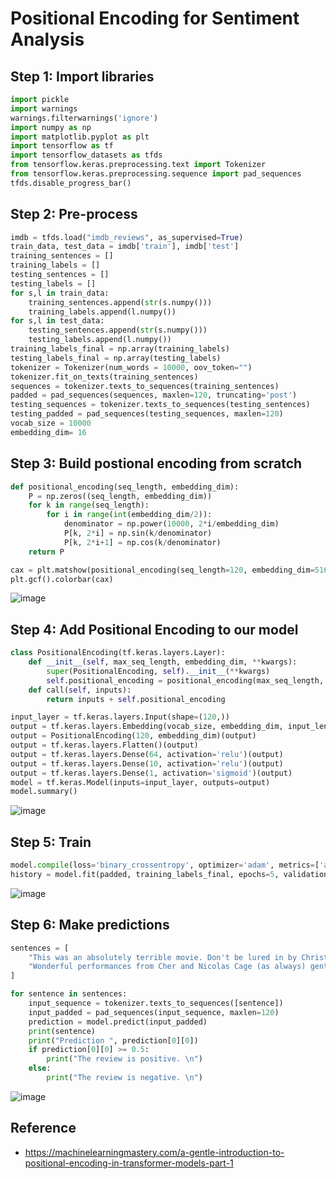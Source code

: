 # Positional Encoding for Sentiment Analysis

## Step 1: Import libraries
```python
import pickle
import warnings 
warnings.filterwarnings('ignore')
import numpy as np
import matplotlib.pyplot as plt
import tensorflow as tf
import tensorflow_datasets as tfds
from tensorflow.keras.preprocessing.text import Tokenizer
from tensorflow.keras.preprocessing.sequence import pad_sequences
tfds.disable_progress_bar()
```

## Step 2: Pre-process
```python
imdb = tfds.load("imdb_reviews", as_supervised=True)
train_data, test_data = imdb['train'], imdb['test']
training_sentences = []
training_labels = []
testing_sentences = []
testing_labels = []
for s,l in train_data:
    training_sentences.append(str(s.numpy()))
    training_labels.append(l.numpy())
for s,l in test_data:
    testing_sentences.append(str(s.numpy()))
    testing_labels.append(l.numpy())
training_labels_final = np.array(training_labels)
testing_labels_final = np.array(testing_labels)
tokenizer = Tokenizer(num_words = 10000, oov_token="")
tokenizer.fit_on_texts(training_sentences)
sequences = tokenizer.texts_to_sequences(training_sentences)
padded = pad_sequences(sequences, maxlen=120, truncating='post')
testing_sequences = tokenizer.texts_to_sequences(testing_sentences)
testing_padded = pad_sequences(testing_sequences, maxlen=120)
vocab_size = 10000
embedding_dim= 16
```

## Step 3: Build postional encoding from scratch
```python
def positional_encoding(seq_length, embedding_dim):
    P = np.zeros((seq_length, embedding_dim))
    for k in range(seq_length):
        for i in range(int(embedding_dim/2)):
            denominator = np.power(10000, 2*i/embedding_dim)
            P[k, 2*i] = np.sin(k/denominator)
            P[k, 2*i+1] = np.cos(k/denominator)
    return P

cax = plt.matshow(positional_encoding(seq_length=120, embedding_dim=516))
plt.gcf().colorbar(cax)
```

![image](https://github.com/hughiephan/DPL/assets/16631121/c89d66d8-48e4-44ff-a357-c555e5ed67d2)

## Step 4: Add Positional Encoding to our model
```python
class PositionalEncoding(tf.keras.layers.Layer):
    def __init__(self, max_seq_length, embedding_dim, **kwargs):
        super(PositionalEncoding, self).__init__(**kwargs)
        self.positional_encoding = positional_encoding(max_seq_length, embedding_dim)     
    def call(self, inputs):
        return inputs + self.positional_encoding

input_layer = tf.keras.layers.Input(shape=(120,))
output = tf.keras.layers.Embedding(vocab_size, embedding_dim, input_length=120)(input_layer)
output = PositionalEncoding(120, embedding_dim)(output)
output = tf.keras.layers.Flatten()(output)
output = tf.keras.layers.Dense(64, activation='relu')(output)
output = tf.keras.layers.Dense(10, activation='relu')(output)
output = tf.keras.layers.Dense(1, activation='sigmoid')(output)
model = tf.keras.Model(inputs=input_layer, outputs=output)
model.summary()
```

![image](https://github.com/hughiephan/DPL/assets/16631121/2c139e34-3415-4798-b0c1-002bfee92d88)

## Step 5: Train
```python
model.compile(loss='binary_crossentropy', optimizer='adam', metrics=['accuracy'])
history = model.fit(padded, training_labels_final, epochs=5, validation_data = (testing_padded, testing_labels_final))
```

![image](https://github.com/hughiephan/DPL/assets/16631121/7cacc1ee-7b5e-4309-b0bd-52dfdeba0dd6)

## Step 6: Make predictions
```python
sentences = [
    "This was an absolutely terrible movie. Don't be lured in by Christopher Walken or Michael Ironside. Both are great actors, but this must simply be their worst role in history. Even their great acting could not redeem this movie's ridiculous storyline",
    "Wonderful performances from Cher and Nicolas Cage (as always) gently row the plot along. There are no rapids to cross, no dangerous waters, just a warm and witty paddle through New York life at its best."
]

for sentence in sentences:
    input_sequence = tokenizer.texts_to_sequences([sentence])
    input_padded = pad_sequences(input_sequence, maxlen=120)
    prediction = model.predict(input_padded)
    print(sentence)
    print("Prediction ", prediction[0][0])
    if prediction[0][0] >= 0.5:
        print("The review is positive. \n")
    else:
        print("The review is negative. \n")
```

![image](https://github.com/hughiephan/DPL/assets/16631121/ce0804af-ab03-4787-9c1f-01e1a443a53f)

## Reference
- https://machinelearningmastery.com/a-gentle-introduction-to-positional-encoding-in-transformer-models-part-1
